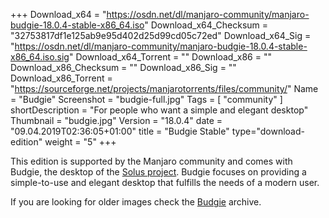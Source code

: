 +++
Download_x64 = "https://osdn.net/dl/manjaro-community/manjaro-budgie-18.0.4-stable-x86_64.iso"
Download_x64_Checksum = "32753817df1e125ab9e95d402d25d99cd05c72ed"
Download_x64_Sig = "https://osdn.net/dl/manjaro-community/manjaro-budgie-18.0.4-stable-x86_64.iso.sig"
Download_x64_Torrent = ""
Download_x86 = ""
Download_x86_Checksum = ""
Download_x86_Sig = ""
Download_x86_Torrent = "https://sourceforge.net/projects/manjarotorrents/files/community/"
Name = "Budgie"
Screenshot = "budgie-full.jpg"
Tags = [ "community" ]
shortDescription = "For people who want a simple and elegant desktop"
Thumbnail = "budgie.jpg"
Version = "18.0.4"
date = "09.04.2019T02:36:05+01:00"
title = "Budgie Stable"
type="download-edition"
weight = "5"
+++

This edition is supported by the Manjaro community and comes with Budgie, the desktop of the [Solus project](https://solus-project.com/). Budgie focuses on providing a simple-to-use and elegant desktop that fulfills the needs of a modern user.

If you are looking for older images check the [Budgie](https://osdn.net/projects/manjaro-community/storage/z_release_archive/budgie) archive.


